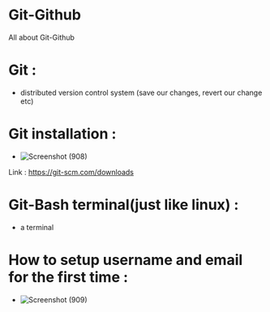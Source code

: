 # Git-Github
All about Git-Github

# Git :
- distributed version control system (save our changes, revert our change etc)

# Git installation :
- ![Screenshot (908)](https://user-images.githubusercontent.com/65703138/148374672-30e58dd2-721b-4d69-945f-1e06b2129db8.png)

Link : https://git-scm.com/downloads

# Git-Bash terminal(just like linux) :
- a terminal 

# How to setup username and email for the first time :
- ![Screenshot (909)](https://user-images.githubusercontent.com/65703138/148375356-56606339-a5a0-4a97-9ed4-59bb8dbf4f29.png)

